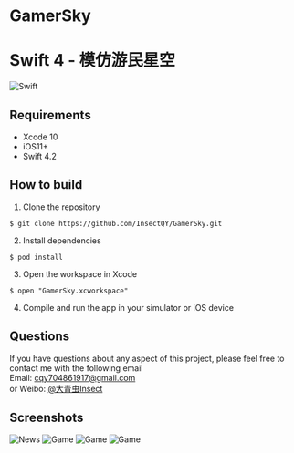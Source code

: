 # GamerSky
# Swift 4 - 模仿游民星空

![Swift](https://img.shields.io/badge/Swift-4.2-orange.svg)

## Requirements
* Xcode 10
* iOS11+
* Swift 4.2

## How to build
1)  Clone the repository
```
$ git clone https://github.com/InsectQY/GamerSky.git
```
2)  Install dependencies
```
$ pod install
```
3) Open the workspace in Xcode
```
$ open "GamerSky.xcworkspace"
```
4) Compile and run the app in your simulator or iOS device

## Questions
If you have questions about any aspect of this project, please feel free to contact me with the following email
<br/>Email: cqy704861917@gmail.com
<br/>or Weibo: <a href = 'http://weibo.com/u/2802837074' >@大青虫Insect</a>
<br/>
## Screenshots
![News](https://github.com/InsectQY/GamerSky/raw/master/Screenshots/News.gif)
![Game](https://github.com/InsectQY/GamerSky/raw/master/Screenshots/Game1.gif)
![Game](https://github.com/InsectQY/GamerSky/raw/master/Screenshots/Game2.gif)
![Game](https://github.com/InsectQY/GamerSky/raw/master/Screenshots/Game3.gif)
